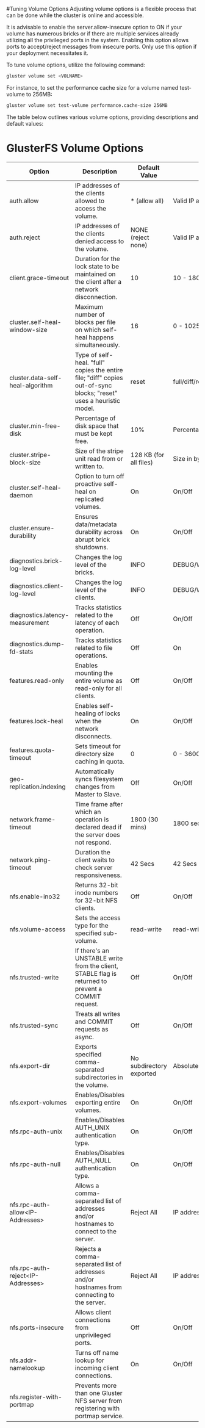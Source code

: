 #Tuning Volume Options
Adjusting volume options is a flexible process that can be done while the cluster is online and accessible.


It is advisable to enable the server.allow-insecure option to ON if your volume has numerous bricks or if there are multiple services already utilizing all the privileged ports in the system. Enabling this option allows ports to accept/reject messages from insecure ports. Only use this option if your deployment necessitates it.

To tune volume options, utilize the following command:
```bash
gluster volume set <VOLNAME>
```

For instance, to set the performance cache size for a volume named test-volume to 256MB:
```bash
gluster volume set test-volume performance.cache-size 256MB
```

The table below outlines various volume options, providing descriptions and default values:

# GlusterFS Volume Options

| Option                             | Description                                                                                                   | Default Value                 | Available Options                                   |
|------------------------------------|---------------------------------------------------------------------------------------------------------------|-------------------------------|-----------------------------------------------------|
| auth.allow                         | IP addresses of the clients allowed to access the volume.                                                     | * (allow all)                 | Valid IP address with wildcards (e.g., 192.168.1.*) |
| auth.reject                        | IP addresses of the clients denied access to the volume.                                                       | NONE (reject none)            | Valid IP address with wildcards (e.g., 192.168.2.*) |
| client.grace-timeout               | Duration for the lock state to be maintained on the client after a network disconnection.                    | 10                            | 10 - 1800 secs                                      |
| cluster.self-heal-window-size       | Maximum number of blocks per file on which self-heal happens simultaneously.                                 | 16                            | 0 - 1025 blocks                                    |
| cluster.data-self-heal-algorithm   | Type of self-heal. "full" copies the entire file; "diff" copies out-of-sync blocks; "reset" uses a heuristic model. | reset                      | full/diff/reset                                    |
| cluster.min-free-disk              | Percentage of disk space that must be kept free.                                                             | 10%                           | Percentage of required minimum free disk space    |
| cluster.stripe-block-size           | Size of the stripe unit read from or written to.                                                             | 128 KB (for all files)        | Size in bytes                                      |
| cluster.self-heal-daemon           | Option to turn off proactive self-heal on replicated volumes.                                                 | On                            | On/Off                                              |
| cluster.ensure-durability           | Ensures data/metadata durability across abrupt brick shutdowns.                                               | On                            | On/Off                                              |
| diagnostics.brick-log-level         | Changes the log level of the bricks.                                                                         | INFO                          | DEBUG/WARNING/ERROR/CRITICAL/NONE/TRACE            |
| diagnostics.client-log-level        | Changes the log level of the clients.                                                                       | INFO                          | DEBUG/WARNING/ERROR/CRITICAL/NONE/TRACE            |
| diagnostics.latency-measurement     | Tracks statistics related to the latency of each operation.                                                    | Off                           | On/Off                                              |
| diagnostics.dump-fd-stats           | Tracks statistics related to file operations.                                                                | Off                           | On                                                 |
| features.read-only                  | Enables mounting the entire volume as read-only for all clients.                                               | Off                           | On/Off                                              |
| features.lock-heal                  | Enables self-healing of locks when the network disconnects.                                                    | On                            | On/Off                                              |
| features.quota-timeout              | Sets timeout for directory size caching in quota.                                                             | 0                             | 0 - 3600 secs                                      |
| geo-replication.indexing            | Automatically syncs filesystem changes from Master to Slave.                                                  | Off                           | On/Off                                              |
| network.frame-timeout               | Time frame after which an operation is declared dead if the server does not respond.                         | 1800 (30 mins)                | 1800 secs                                          |
| network.ping-timeout                | Duration the client waits to check server responsiveness.                                                     | 42 Secs                       | 42 Secs                                            |
| nfs.enable-ino32                    | Returns 32-bit inode numbers for 32-bit NFS clients.                                                          | Off                           | On/Off                                              |
| nfs.volume-access                   | Sets the access type for the specified sub-volume.                                                           | read-write                    | read-write/read-only                               |
| nfs.trusted-write                   | If there's an UNSTABLE write from the client, STABLE flag is returned to prevent a COMMIT request.            | Off                           | On/Off                                              |
| nfs.trusted-sync                    | Treats all writes and COMMIT requests as async.                                                              | Off                           | On/Off                                              |
| nfs.export-dir                      | Exports specified comma-separated subdirectories in the volume.                                              | No subdirectory exported      | Absolute path with allowed list of IP/hostname    |
| nfs.export-volumes                  | Enables/Disables exporting entire volumes.                                                                  | On                            | On/Off                                              |
| nfs.rpc-auth-unix                   | Enables/Disables AUTH_UNIX authentication type.                                                             | On                            | On/Off                                              |
| nfs.rpc-auth-null                   | Enables/Disables AUTH_NULL authentication type.                                                             | On                            | On/Off                                              |
| nfs.rpc-auth-allow\<IP-Addresses>    | Allows a comma-separated list of addresses and/or hostnames to connect to the server.                         | Reject All                    | IP address or Host name                             |
| nfs.rpc-auth-reject\<IP-Addresses>   | Rejects a comma-separated list of addresses and/or hostnames from connecting to the server.                   | Reject All                    | IP address or Host name                             |
| nfs.ports-insecure                  | Allows client connections from unprivileged ports.                                                           | Off                           | On/Off                                              |
| nfs.addr-namelookup                | Turns off name lookup for incoming client connections.                                                        | On                            | On/Off                                              |
| nfs.register-with-portmap           | Prevents more than one Gluster NFS server from registering with portmap service.
